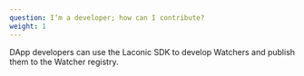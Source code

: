 ```yaml
---
question: I’m a developer; how can I contribute?
weight: 1
---
```


DApp developers can use the Laconic SDK to develop Watchers and publish them to the Watcher registry.
